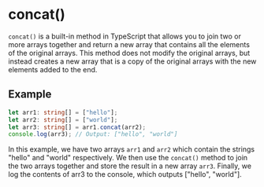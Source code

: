 # concat()

`concat()` is a built-in method in TypeScript that allows you to join two or more arrays together and return a new array that contains all the elements of the original arrays. This method does not modify the original arrays, but instead creates a new array that is a copy of the original arrays with the new elements added to the end.

## Example

```ts
let arr1: string[] = ["hello"];
let arr2: string[] = ["world"];
let arr3: string[] = arr1.concat(arr2);
console.log(arr3); // Output: ["hello", "world"]
```

In this example, we have two arrays `arr1` and `arr2` which contain the strings "hello" and "world" respectively. We then use the `concat()` method to join the two arrays together and store the result in a new array `arr3`. Finally, we log the contents of arr3 to the console, which outputs ["hello", "world"].
